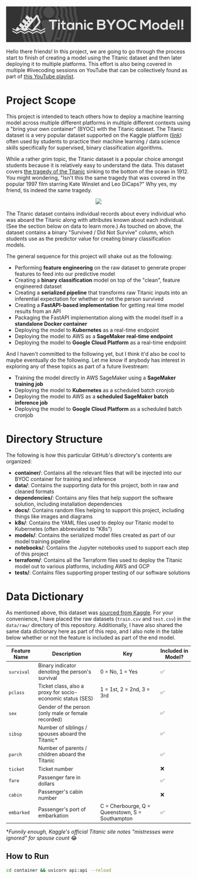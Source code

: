 ![](docs/images/github-banner.png)

Hello there friends! In this project, we are going to go through the process start to finish of creating a model using the Titanic dataset and then later deploying it to multiple platforms. This effort is also being covered in multiple #livecoding sessions on YouTube that can be collectively found as part of [this YouTube playlist](https://youtube.com/playlist?list=PLNBQNFhVrlVSAi9jIm6K5dWhcD1L372_G).

# Project Scope

This project is intended to teach others how to deploy a machine learning model across multiple different platforms in multiple different contexts using a "bring your own container" (BYOC) with the Titanic dataset. The Titanic dataset is a very popular dataset supported on the Kaggle platform ([link](https://www.kaggle.com/c/titanic)) often used by students to practice their machine learning / data science skills specifically for supervised, binary classification algorithms.

While a rather grim topic, the Titanic dataset is a popular choice amongst students because it is relatively easy to understand the data. This dataset covers [the tragedy of the Titanic](https://en.wikipedia.org/wiki/Titanic) sinking to the bottom of the ocean in 1912. You might wondering, "Isn't this the same tragedy that was covered in the popular 1997 film starring Kate Winslet and Leo DiCaps?" Why yes, my friend, tis indeed the same tragedy.

<p align="center">
<img src="https://media.giphy.com/media/XOY5y7YXjTD7q/giphy.gif">
</p>

The Titanic dataset contains individual records about every individual who was aboard the Titanic along with attributes known about each individual. (See the section below on data to learn more.) As touched on above, the dataset contains a binary "Survived / Did Not Survive" column, which students use as the predictor value for creating binary classification models.

The general sequence for this project will shake out as the following:

- Performing **feature engineering** on the raw dataset to generate proper features to feed into our predictive model
- Creating a **binary classification** model on top of the "clean", feature engineered dataset
- Creating a **serialized pipeline** that transforms raw Titanic inputs into an inferential expectation for whether or not the person survived
- Creating a **FastAPI-based implementation** for getting real time model results from an API
- Packaging the FastAPI implementation along with the model itself in a **standalone Docker container**
- Deploying the model to **Kubernetes** as a real-time endpoint
- Deploying the model to AWS as a **SageMaker real-time endpoint**
- Deploying the model to **Google Cloud Platform** as a real-time endpoint

And I haven't committed to the following yet, but I think it'd also be cool to maybe eventually do the following. Let me know if anybody has interest in exploring any of these topics as part of a future livestream:

- Training the model directly in AWS SageMaker using a **SageMaker training job**
- Deploying the model to **Kubernetes** as a scheduled batch cronjob
- Deploying the model to AWS as a **scheduled SageMaker batch inference job**
- Deploying the model to **Google Cloud Platform** as a scheduled batch cronjob

# Directory Structure

The following is how this particular GitHub's directory's contents are organized:

- **container/**: Contains all the relevant files that will be injected into our BYOC container for training and inference
- **data/**: Contains the supporting data for this project, both in raw and cleaned formats
- **dependencies/**: Contains any files that help support the software solution, including installation dependencies
- **docs/**: Contains random files helping to support this project, including things like images and diagrams
- **k8s/**: Contains the YAML files used to deploy our Titanic model to Kubernetes (often abbreviated to "K8s")
- **models/**: Contains the serialized model files created as part of our model training pipeline
- **notebooks/**: Contains the Jupyter notebooks used to support each step of this project
- **terraform/**: Contains all the Terraform files used to deploy the Titanic model out to various platforms, including AWS and GCP
- **tests/**: Contains files supporting proper testing of our software solutions

# Data Dictionary

As mentioned above, this dataset was [sourced from Kaggle](https://www.kaggle.com/c/titanic/data). For your convenience, I have placed the raw datasets (`train.csv` and `test.csv`) in the `data/raw/` directory of this repository. Additionally, I have also shared the same data dictionary here as part of this repo, and I also note in the table below whether or not the feature is included as part of the end model.

| **Feature Name** | **Description**                                            | **Key**                                         | **Included in Model?** |
| ---------------- | ---------------------------------------------------------- | ----------------------------------------------- | ---------------------- |
| `survival`       | Binary indicator denoting the person's survival            | 0 = No, 1 = Yes                                 | ✅                     |
| `pclass`         | Ticket class, also a proxy for socio-economic status (SES) | 1 = 1st, 2 = 2nd, 3 = 3rd                       | ✅                     |
| `sex`            | Gender of the person (only male or female recorded)        |                                                 | ✅                     |
| `sibsp`          | Number of siblings / spouses aboard the Titanic\*          |                                                 | ✅                     |
| `parch`          | Number of parents / children aboard the Titanic            |                                                 | ✅                     |
| `ticket`         | Ticket number                                              |                                                 | ❌                     |
| `fare`           | Passenger fare in dollars                                  |                                                 | ✅                     |
| `cabin`          | Passenger's cabin number                                   |                                                 | ❌                     |
| `embarked`       | Passenger's port of embarkation                            | C = Cherbourge, Q = Queenstown, S = Southampton | ✅                     |

\*_Funnily enough, Kaggle's official Titanic site notes "mistresses were ignored" for spouse count_ 😂

## How to Run

```bash
cd container && uvicorn api:api --reload
```
